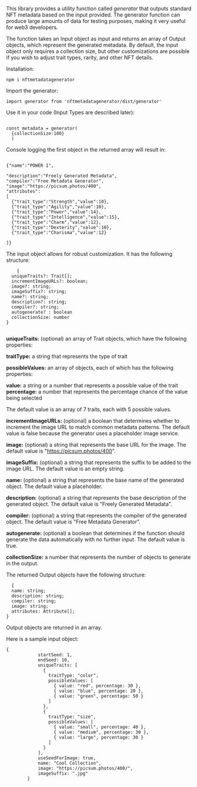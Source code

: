 This library provides a utility function called _generator_ that outputs standard NFT metadata based on the input provided. The generator function can produce large amounts of data for testing purposes, making it very useful for web3 developers.

The function takes an Input object as input and returns an array of Output objects, which represent the generated metadata. By default, the input object only requires a collection size, but other customizations are possible if you wish to adjust trait types, rarity, and other NFT details.

Installation:

```
npm i nftmetadatagenerator
```

Import the generator:

```
import generator from 'nftmetadatagenerator/dist/generator'

```

Use it in your code (Input Types are described later):

```

const metadata = generator(
  {collectionSize:100}
  ) 

```

Console logging the first object in the returned array will result in:

```

{"name":"POWER 1",

"description":"Freely Generated Metadata",
"compiler":"Free Metadata Generator",
"image":"https://picsum.photos/400",
"attributes":
[
  {"trait_type":"Strength","value":10},
  {"trait_type":"Agility","value":10},
  {"trait_type":"Power","value":14},
  {"trait_type":"Intelligence","value":15},
  {"trait_type":"Charm","value":12},
  {"trait_type":"Dexterity","value":10},
  {"trait_type":"Charisma","value":12}

]}

```

The input object allows for robust customization. It has the following structure:

```
    {
  uniqueTraits?: Trait[];
  incrementImageURLs?: boolean;
  image?: string;
  imageSuffix?: string;
  name?: string;
  description?: string;
  compiler?: string;
  autogenerate? : boolean
  collectionSize: number
}


```
 
**uniqueTraits:** (optional) an array of Trait objects, which have the following properties:

**traitType:** a string that represents the type of trait

**possibleValues:** an array of objects, each of which has the following properties:

**value:** a string or a number that represents a possible value of the trait
**percentage:** a number that represents the percentage chance of the value being selected

The default value is an array of 7 traits, each with 5 possible values.

**incrementImageURLs:** (optional) a boolean that determines whether to increment the image URL to match common metadata patterns.  The default value is false because the generator uses a placeholder image service.

**image:** (optional) a string that represents the base URL for the image. The default value is "https://picsum.photos/400".


**imageSuffix:** (optional) a string that represents the suffix to be added to the image URL. The default value is an empty string.

**name:** (optional) a string that represents the base name of the generated object. The default value a placeholder.

**description:** (optional) a string that represents the base description of the generated object. The default value is "Freely Generated Metadata".

**compiler:** (optional) a string that represents the compiler of the generated object. The default value is "Free Metadata Generator".

**autogenerate:** (optional) a boolean that determines if the function should generate the data automatically with no further input. The default value is true.

**collectionSize:** a number that represents the number of objects to generate in the output.

The returned Output objects have the following structure:

```
  {
  name: string;
  description: string;
  compiler: string;
  image: string;
  attributes: Attribute[];
}
```

Output objects are returned in an array.

Here is a sample input object:

```
{
            startSeed: 1,
            endSeed: 10,
            uniqueTraits: [
              {
                traitType: "color",
                possibleValues: [
                  { value: "red", percentage: 30 },
                  { value: "blue", percentage: 20 },
                  { value: "green", percentage: 50 }
                ]
              },
              {
                traitType: "size",
                possibleValues: [
                  { value: "small", percentage: 40 },
                  { value: "medium", percentage: 30 },
                  { value: "large", percentage: 30 }
                ]
              }
            ],
            useSeedForImage: true,
            name: "Cool Collection",
            image: "https://picsum.photos/400/",
            imageSuffix: ".jpg"
        }

```
